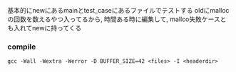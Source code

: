 基本的にnewにあるmainとtest_caseにあるファイルでテストする
oldにmallocの回数を数えるやつ入ってるから, 時間ある時に編集して, mallco失敗ケースとも入れてnewに持ってくる

### compile
```
gcc -Wall -Wextra -Werror -D BUFFER_SIZE=42 <files> -I <headerdir>
```
